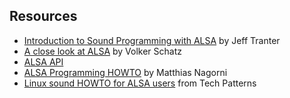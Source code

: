 
##  Resources 

+  [Introduction to Sound Programming with ALSA](http://www.linuxjournal.com/article/6735?page=0,1) by Jeff Tranter
+  [A close look at ALSA](http://www.volkerschatz.com/noise/alsa.html) by Volker Schatz
+  [ALSA API](http://www.alsa-project.org/alsa-doc/alsa-lib/) 
+  [ALSA Programming HOWTO](http://www.suse.de/~mana/alsa090_howto.html) by Matthias Nagorni
+  [Linux sound HOWTO for ALSA users](http://techpatterns.com/forums/about1813.html) from Tech Patterns